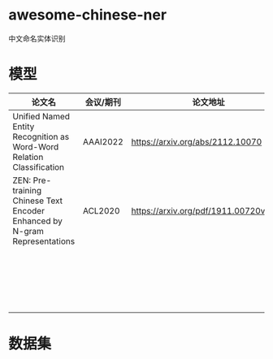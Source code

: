 # awesome-chinese-ner
中文命名实体识别

# 模型
|  论文名   | 会议/期刊 | 论文地址  | github地址 | 
|  ----  | ----  | ---- | ---- |
| Unified Named Entity Recognition as Word-Word Relation Classification  | AAAI2022 | https://arxiv.org/abs/2112.10070 | https://github.com/ljynlp/W2NER.git |
| ZEN: Pre-training Chinese Text Encoder Enhanced by N-gram Representations | ACL2020 | https://arxiv.org/pdf/1911.00720v1.pdf | https://github.com/sinovation/ZEN |
|  |  |  |  |
|  |  |  |  |
|  |  |  |  |
|  |  |  |  |
|  |  |  |  |
|  |  |  |  |
|  |  |  |  |
|  |  |  |  |
|  |  |  |  |
|  |  |  |  |
|  |  |  |  |
|  |  |  |  |
|  |  |  |  |
|  |  |  |  |
|  |  |  |  |
|  |  |  |  |
|  |  |  |  |
|  |  |  |  |
|  |  |  |  |
|  |  |  |  |
|  |  |  |  |

# 数据集
